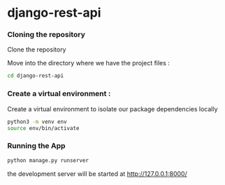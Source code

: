 # django-rest-api

### Cloning the repository

Clone the repository

Move into the directory where we have the project files : 
```bash
cd django-rest-api

```

### Create a virtual environment :
Create a virtual environment to isolate our package dependencies locally
```bash
python3 -m venv env
source env/bin/activate 

```


### Running the App

```bash
python manage.py runserver

```

the development server will be started at http://127.0.0.1:8000/


